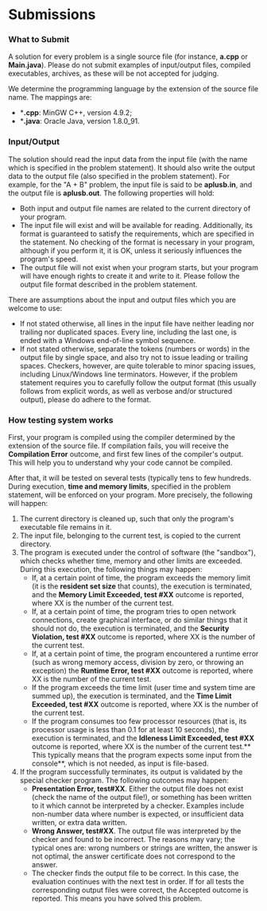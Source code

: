 # Submissions

### What to Submit

A solution for every problem is a single source file (for instance, **a.cpp** or **Main.java**). Please do not submit examples of input/output files, compiled executables, archives, as these will be not accepted for judging.

We determine the programming language by the extension of the source file name. The mappings are:

* ***.cpp**: MinGW C++, version 4.9.2;
* ***.java**: Oracle Java, version 1.8.0_91.

### Input/Output

The solution should read the input data from the input file (with the name which is specified in the problem statement). It should also write the output data to the output file (also specified in the problem statement). For example, for the "A + B" problem, the input file is said to be **aplusb.in**, and the output file is **aplusb.out**. The following properties will hold:

* Both input and output file names are related to the current directory of your program.
* The input file will exist and will be available for reading. Additionally, its format is guaranteed to satisfy the requirements, which are specified in the statement. No checking of the format is necessary in your program, although if you perform it, it is OK, unless it seriously influences the program's speed.
* The output file will not exist when your program starts, but your program will have enough rights to create it and write to it. Please follow the output file format described in the problem statement.

There are assumptions about the input and output files which you are welcome to use:

* If not stated otherwise, all lines in the input file have neither leading nor trailing nor duplicated spaces. Every line, including the last one, is ended with a Windows end-of-line symbol sequence.
* If not stated otherwise, separate the tokens (numbers or words) in the output file by single space, and also try not to issue leading or trailing spaces. Checkers, however, are quite tolerable to minor spacing issues, including Linux/Windows line terminators. However, if the problem statement requires you to carefully follow the output format (this usually follows from explicit words, as well as verbose and/or structured output), please do adhere to the format.

### How testing system works

First, your program is compiled using the compiler determined by the extension of the source file. If compilation fails, you will receive the **Compilation Error** outcome, and first few lines of the compiler's output. This will help you to understand why your code cannot be compiled.

After that, it will be tested on several tests (typically tens to few hundreds. During execution, **time and memory limits**, specified in the problem statement, will be enforced on your program. More precisely, the following will happen:

1. The current directory is cleaned up, such that only the program's executable file remains in it.
2. The input file, belonging to the current test, is copied to the current directory.
3. The program is executed under the control of software (the "sandbox"), which checks whether time, memory and other limits are exceeded. During this execution, the following things may happen: 
	* If, at a certain point of time, the program exceeds the memory limit (it is the **resident set size** that counts), the execution is terminated, and the **Memory Limit Exceeded, test #XX** outcome is reported, where XX is the number of the current test.
	* If, at a certain point of time, the program tries to open network connections, create graphical interface, or do similar things that it should not do, the execution is terminated, and the **Security Violation, test #XX** outcome is reported, where XX is the number of the current test.
	* If, at a certain point of time, the program encountered a runtime error (such as wrong memory access, division by zero, or throwing an exception) the **Runtime Error, test #XX** outcome is reported, where XX is the number of the current test.
	* If the program exceeds the time limit (user time and system time are summed up), the execution is terminated, and the **Time Limit Exceeded, test #XX** outcome is reported, where XX is the number of the current test.
	* If the program consumes too few processor resources (that is, its processor usage is less than 0.1 for at least 10 seconds), the execution is terminated, and the **Idleness Limit Exceeded, test #XX** outcome is reported, where XX is the number of the current test.** This typically means that the program expects some input from the console**, which is not needed, as input is file-based.
4. If the program successfully terminates, its output is validated by the special checker program. The following outcomes may happen: 
	* **Presentation Error, test#XX**. Either the output file does not exist (check the name of the output file!), or something has been written to it which cannot be interpreted by a checker. Examples include non-number data where number is expected, or insufficient data written, or extra data written.
	* **Wrong Answer, test#XX**. The output file was interpreted by the checker and found to be incorrect. The reasons may vary; the typical ones are: wrong numbers or strings are written, the answer is not optimal, the answer certificate does not correspond to the answer.
	* The checker finds the output file to be correct. In this case, the evaluation continues with the next test in order. 
If for all tests the corresponding output files were correct, the Accepted outcome is reported. This means you have solved this problem. 